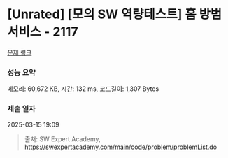 # [Unrated] [모의 SW 역량테스트] 홈 방범 서비스 - 2117 

[문제 링크](https://swexpertacademy.com/main/code/problem/problemDetail.do?contestProbId=AV5V61LqAf8DFAWu) 

### 성능 요약

메모리: 60,672 KB, 시간: 132 ms, 코드길이: 1,307 Bytes

### 제출 일자

2025-03-15 19:09



> 출처: SW Expert Academy, https://swexpertacademy.com/main/code/problem/problemList.do